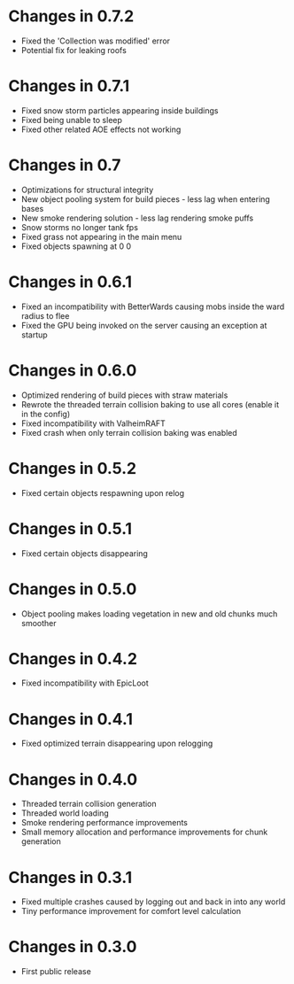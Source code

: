 # Changes in 0.7.2

* Fixed the 'Collection was modified' error
* Potential fix for leaking roofs

# Changes in 0.7.1

* Fixed snow storm particles appearing inside buildings
* Fixed being unable to sleep
* Fixed other related AOE effects not working

# Changes in 0.7

* Optimizations for structural integrity
* New object pooling system for build pieces - less lag when entering bases
* New smoke rendering solution - less lag rendering smoke puffs
* Snow storms no longer tank fps
* Fixed grass not appearing in the main menu
* Fixed objects spawning at 0 0

# Changes in 0.6.1

* Fixed an incompatibility with BetterWards causing mobs inside the ward radius to flee
* Fixed the GPU being invoked on the server causing an exception at startup

# Changes in 0.6.0

* Optimized rendering of build pieces with straw materials
* Rewrote the threaded terrain collision baking to use all cores (enable it in the config)
* Fixed incompatibility with ValheimRAFT
* Fixed crash when only terrain collision baking was enabled

# Changes in 0.5.2

* Fixed certain objects respawning upon relog

# Changes in 0.5.1

* Fixed certain objects disappearing

# Changes in 0.5.0

* Object pooling makes loading vegetation in new and old chunks much smoother

# Changes in 0.4.2

* Fixed incompatibility with EpicLoot

# Changes in 0.4.1

* Fixed optimized terrain disappearing upon relogging 

# Changes in 0.4.0

* Threaded terrain collision generation
* Threaded world loading
* Smoke rendering performance improvements
* Small memory allocation and performance improvements for chunk generation

# Changes in 0.3.1

* Fixed multiple crashes caused by logging out and back in into any world
* Tiny performance improvement for comfort level calculation

# Changes in 0.3.0

* First public release
